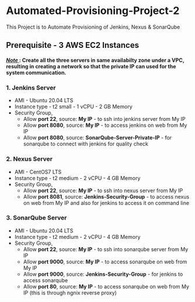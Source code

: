# Automated-Provisioning-Project-2
This Project is to Automate Provisioning of Jenkins, Nexus &amp; SonarQube
## Prerequisite - 3 AWS EC2 Instances
#### <ins> *Note* </ins>  :  Create all the three servers in same availabilty zone under a VPC, resulting in creating a network so that the private IP can used for the system communication.
### 1. Jenkins Server 
+   AMI - Ubuntu 20.04 LTS
+   Instance type - t2 small - 1 vCPU - 2 GB Memory
+   Security Group,
    * Allow **port 22**, source: **My IP** - to ssh into jenkins server from My IP
    * Allow **port 8080**, source: **My IP** - to access jenkins on web from My IP
    * Allow **port 8080**, source: **SonarQube-Server-Private-IP** - for sonarqube to connect with jenkins for quality check


### 2. Nexus Server 
+   AMI - CentOS7 LTS
+   Instance type - t2 medium - 2 vCPU - 4 GB Memory
+   Security Group,
    * Allow **port 22**, source: **My IP** - to ssh into nexus server from My IP
    * Allow **port 8081**, source: **Jenkins-Security-Group** - to access nexus on web from My IP and also for jenkins to access it on command line


### 3. SonarQube Server  
+   AMI - Ubuntu 20.04 LTS
+   Instance type - t2 medium - 2 vCPU - 4 GB Memory
+   Security Group,
    * Allow **port 22**, source: **My IP** - to ssh into sonarqube server from My IP
    * Allow **port 9000**, source: **My IP** - to access sonarqube on web from My IP
    * Allow **port 9000**, source: **Jenkins-Security-Group** - for jenkins to access sonarqube 
    * Allow **port 80**, source: **My IP** - to access sonarqube on web from My IP (this is through ngnix reverse proxy)
